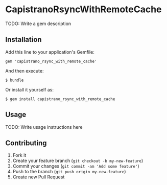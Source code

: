 # CapistranoRsyncWithRemoteCache

TODO: Write a gem description

## Installation

Add this line to your application's Gemfile:

    gem 'capistrano_rsync_with_remote_cache'

And then execute:

    $ bundle

Or install it yourself as:

    $ gem install capistrano_rsync_with_remote_cache

## Usage

TODO: Write usage instructions here

## Contributing

1. Fork it
2. Create your feature branch (`git checkout -b my-new-feature`)
3. Commit your changes (`git commit -am 'Add some feature'`)
4. Push to the branch (`git push origin my-new-feature`)
5. Create new Pull Request
